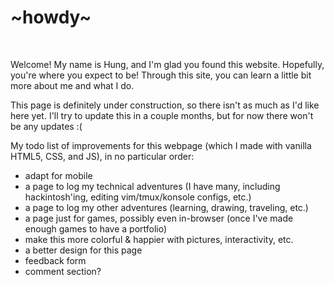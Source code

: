 # ~howdy~
<br>

Welcome! My name is Hung, and I'm glad you found this website. Hopefully, you're where you expect to be! Through this site, you can learn a little bit more about me and what I do.

This page is definitely under construction, so there isn't as much as I'd like here yet. I'll try to update this in a couple months, but for now there won't be any updates :( 

My todo list of improvements for this webpage (which I made with vanilla HTML5, CSS, and JS), in no particular order:
* adapt for mobile 
* a page to log my technical adventures (I have many, including hackintosh'ing, editing vim/tmux/konsole configs, etc.)
* a page to log my other adventures (learning, drawing, traveling, etc.)
* a page just for games, possibly even in-browser (once I've made enough games to have a portfolio)
* make this more colorful & happier with pictures, interactivity, etc.
* a better design for this page
* feedback form
* comment section?
